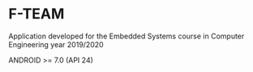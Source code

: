 # F-TEAM
Application developed for the Embedded Systems course in Computer Engineering year 2019/2020

ANDROID >=  7.0 (API 24)

